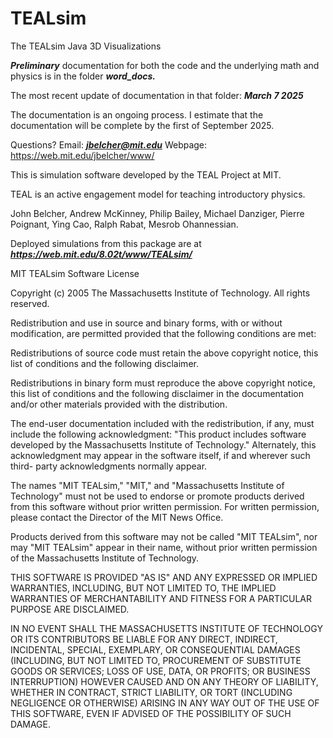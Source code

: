 # TEALsim

The TEALsim Java 3D Visualizations  

***Preliminary*** documentation for both the code and the underlying math and physics is in the folder ***word_docs.*** 

The most recent update of documentation in that folder: ***March 7 2025***

The documentation is an ongoing process. I estimate that the documentation will be complete by the first of September 2025.

Questions?  Email: ***jbelcher@mit.edu***    Webpage: https://web.mit.edu/jbelcher/www/

This is simulation software developed by the TEAL Project at MIT.

TEAL is an active engagement model for teaching introductory physics.  

John Belcher, Andrew McKinney, Philip Bailey, Michael Danziger, Pierre Poignant, Ying Cao, Ralph Rabat, Mesrob Ohannessian.

Deployed simulations from this package are at ***https://web.mit.edu/8.02t/www/TEALsim/***


MIT TEALsim Software License

Copyright (c) 2005 The Massachusetts Institute of Technology. All rights reserved.

Redistribution and use in source and binary forms, with or without modification, 
are permitted provided that the following conditions are met:

Redistributions of source code must retain the above copyright notice, 
this list of conditions and the following disclaimer.

Redistributions in binary form must reproduce the above copyright notice, 
this list of conditions and the following disclaimer in the documentation and/or 
other materials provided with the distribution.

The end-user documentation included with the redistribution, if any, must include the following acknowledgment: 
"This product includes software developed by the Massachusetts Institute of Technology." 
Alternately, this acknowledgment may appear in the software itself, if and wherever such 
third- party acknowledgments normally appear.

The names "MIT TEALsim," "MIT," and "Massachusetts Institute of Technology" must not be used 
to endorse or promote products derived from this software without prior written permission. 
For written permission, please contact the Director of the MIT News Office.

Products derived from this software may not be called "MIT TEALsim", nor may "MIT TEALsim" appear in their name, 
without prior written permission of the Massachusetts Institute of Technology.

THIS SOFTWARE IS PROVIDED "AS IS" AND ANY EXPRESSED OR IMPLIED WARRANTIES, INCLUDING, 
BUT NOT LIMITED TO, THE IMPLIED WARRANTIES OF MERCHANTABILITY AND FITNESS FOR A PARTICULAR PURPOSE ARE DISCLAIMED.

IN NO EVENT SHALL THE MASSACHUSETTS INSTITUTE OF TECHNOLOGY OR ITS CONTRIBUTORS 
BE LIABLE FOR ANY DIRECT, INDIRECT, INCIDENTAL, SPECIAL, EXEMPLARY, OR CONSEQUENTIAL DAMAGES 
(INCLUDING, BUT NOT LIMITED TO, PROCUREMENT OF SUBSTITUTE GOODS OR SERVICES; LOSS OF USE, 
DATA, OR PROFITS; OR BUSINESS INTERRUPTION) HOWEVER CAUSED AND ON ANY THEORY OF LIABILITY, 
WHETHER IN CONTRACT, STRICT LIABILITY, OR TORT (INCLUDING NEGLIGENCE OR OTHERWISE) 
ARISING IN ANY WAY OUT OF THE USE OF THIS SOFTWARE, EVEN IF ADVISED OF THE POSSIBILITY OF SUCH DAMAGE.

